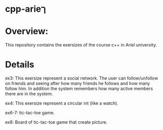 # cpp-arieך

# Overview:
This repository contains the exersizes of the course c++ in Ariel university. <br /> 

# Details
ex3: 
This exersize represent a social network.
The user can follow/unfollow on friends and seeing after how many friends he follows and how many follow him.
In addition the system remembers how many active members there are in the system.

ex4:
This exersize represent a circular int (like a watch).

ex6-7:
tic-tac-toe game.

ex8:
Board of tic-tac-toe game that create picture.
